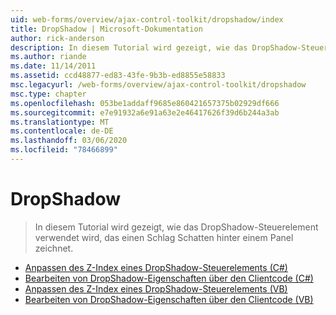 ```yaml
---
uid: web-forms/overview/ajax-control-toolkit/dropshadow/index
title: DropShadow | Microsoft-Dokumentation
author: rick-anderson
description: In diesem Tutorial wird gezeigt, wie das DropShadow-Steuerelement verwendet wird, das einen Schlag Schatten hinter einem Panel zeichnet.
ms.author: riande
ms.date: 11/14/2011
ms.assetid: ccd48877-ed83-43fe-9b3b-ed8855e58833
msc.legacyurl: /web-forms/overview/ajax-control-toolkit/dropshadow
msc.type: chapter
ms.openlocfilehash: 053be1addaff9685e860421657375b02929df666
ms.sourcegitcommit: e7e91932a6e91a63e2e46417626f39d6b244a3ab
ms.translationtype: MT
ms.contentlocale: de-DE
ms.lasthandoff: 03/06/2020
ms.locfileid: "78466899"
---
```

# <a name="dropshadow"></a>DropShadow

> In diesem Tutorial wird gezeigt, wie das DropShadow-Steuerelement verwendet wird, das einen Schlag Schatten hinter einem Panel zeichnet.

- [Anpassen des Z-Index eines DropShadow-Steuerelements (C#)](adjusting-the-z-index-of-a-dropshadow-cs.md)
- [Bearbeiten von DropShadow-Eigenschaften über den Clientcode (C#)](manipulating-dropshadow-properties-from-client-code-cs.md)
- [Anpassen des Z-Index eines DropShadow-Steuerelements (VB)](adjusting-the-z-index-of-a-dropshadow-vb.md)
- [Bearbeiten von DropShadow-Eigenschaften über den Clientcode (VB)](manipulating-dropshadow-properties-from-client-code-vb.md)
